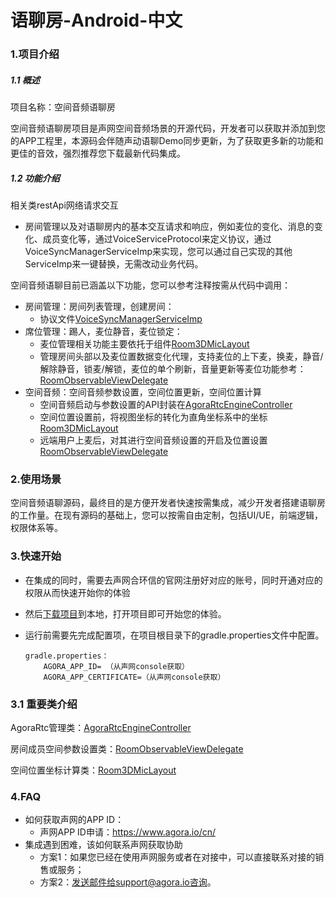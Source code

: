 # 语聊房-Android-中文

### 1.项目介绍

##### 1.1 概述

项目名称：空间音频语聊房  

空间音频语聊房项目是声网空间音频场景的开源代码，开发者可以获取并添加到您的APP工程里，本源码会伴随声动语聊Demo同步更新，为了获取更多新的功能和更佳的音效，强烈推荐您下载最新代码集成。

##### 1.2 功能介绍

相关类restApi网络请求交互
- 房间管理以及对语聊房内的基本交互请求和响应，例如麦位的变化、消息的变化、成员变化等，通过VoiceServiceProtocol来定义协议，通过VoiceSyncManagerServiceImp来实现，您可以通过自己实现的其他ServiceImp来一键替换，无需改动业务代码。

空间音频语聊目前已涵盖以下功能，您可以参考注释按需从代码中调用：

- 房间管理：房间列表管理，创建房间：
  - 协议文件[VoiceSyncManagerServiceImp](src/main/java/io/agora/scene/voice/spatial/service/VoiceSyncManagerServiceImp.kt)
- 席位管理：踢人，麦位静音，麦位锁定：
  - 麦位管理相关功能主要依托于组件[Room3DMicLayout](src/main/java/io/agora/scene/voice/spatial/ui/widget/mic/Room3DMicLayout.kt)
  - 管理房间头部以及麦位置数据变化代理，支持麦位的上下麦，换麦，静音/解除静音，锁麦/解锁，麦位的单个刷新，音量更新等麦位功能参考：[RoomObservableViewDelegate](src/main/java/io/agora/scene/voice/spatial/ui/RoomObservableViewDelegate.kt)
- 空间音频：空间音频参数设置，空间位置更新，空间位置计算
  - 空间音频启动与参数设置的API封装在[AgoraRtcEngineController](src/main/java/io/agora/scene/voice/spatial/service/VoiceSyncManagerServiceImp.kt)
  - 空间位置设置前，将视图坐标的转化为直角坐标系中的坐标[Room3DMicLayout](src/main/java/io/agora/scene/voice/spatial/ui/widget/mic/Room3DMicLayout.kt)
  - 远端用户上麦后，对其进行空间音频设置的开启及位置设置[RoomObservableViewDelegate](src/main/java/io/agora/scene/voice/spatial/ui/RoomObservableViewDelegate.kt)

### 2.使用场景

空间音频语聊源码，最终目的是方便开发者快速按需集成，减少开发者搭建语聊房的工作量。在现有源码的基础上，您可以按需自由定制，包括UI/UE，前端逻辑，权限体系等。

### 3.快速开始

- 在集成的同时，需要去声网合环信的官网注册好对应的账号，同时开通对应的权限从而快速开始你的体验
- 然后[下载项目](https://github.com/AgoraIO-Usecase/agora-ent-scenarios)到本地，打开项目即可开始您的体验。
- 运行前需要先完成配置项，在项目根目录下的gradle.properties文件中配置。

    ```
	gradle.properties：
		AGORA_APP_ID= （从声网console获取）
		AGORA_APP_CERTIFICATE=（从声网console获取）
    ```

### 3.1 重要类介绍

AgoraRtc管理类：[AgoraRtcEngineController](src/main/java/io/agora/scene/voice/spatial/service/VoiceSyncManagerServiceImp.kt)  

房间成员空间参数设置类：[RoomObservableViewDelegate](src/main/java/io/agora/scene/voice/spatial/ui/RoomObservableViewDelegate.kt)  

空间位置坐标计算类：[Room3DMicLayout](src/main/java/io/agora/scene/voice/spatial/ui/widget/mic/Room3DMicLayout.kt)  

### 4.FAQ
- 如何获取声网的APP ID：
  - 声网APP ID申请：https://www.agora.io/cn/
- 集成遇到困难，该如何联系声网获取协助
  - 方案1：如果您已经在使用声网服务或者在对接中，可以直接联系对接的销售或服务；
  - 方案2：发送邮件给support@agora.io咨询。



